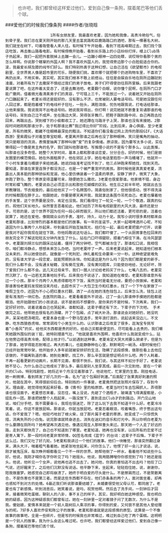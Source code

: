 > 也许吧，我们都曾经这样爱过他们，爱到自己像一条狗，摆着尾巴等他们丢个球。

###爱他们的时候我们像条狗
####作者/张晓晗

						1所有女朋友里，我最喜欢老夏，因为她和我像，高贵冷艳俗气，俗到骨子里。我们总在夏天刚开始的那几天里去富民路和巨鹿路路口的酒吧，那有一棵著名大树，我们就坐在树下，叼着吸管看人来人往。有时候下午开始看，看到下班高峰期过去，我们找个饭店吃饭，再去衡山路看电影。有时候傍晚开始看，看到长乐路上的小店纷纷打烊，楼上Club场子热起来，我们一起把外套脱掉上去蹦一会儿。一边蹦小眼神一边四处瞟，说哎呀你看那个男的怎么样啊。你说那个瞎窜的外国人啊？我不喜欢外国人的，我觉得旁边那个小白脸挺适合你的。滚，我最爱长胡及膝的纯爷们好么。我们特别热衷于这种幻想，让自己活在《欲望都市》的电视剧里，全世界男人像是超市里的可乐，随便我们挑，喜欢哪个就把哪个扔进购物车里，不喜欢了再扔出来，不用买单。其实呢，其实我们根本不敢上前搭讪，往往是自娱自乐地在厕所边蹦跶到凌晨，对着所有为了去撒尿不慎经过我们的男子放电，男子们吓得使劲往厕所里躲。后来我跟老夏说算了吧，在这杵着太变态了，还是去舞池吧。老夏翻个白眼，说你懂个屁啊，在厕所门口才能广撒网，借着微光看清美男子们的真容，宁可错上三千，不能放过一个。说着她又开始在厕所门口蹦起来了。老夏长得还是挺好的，没有那么不济，也常被别人要电话号码。可是她没跟任何人回过家，都是抱着楼下的电线杆子狂吐，一抬头，满脸泪痕，忧伤地跟我说，打电话给那谁，让他来接我。我说我背不出电话号码。她说我背得出，你打啊！说完她就不断重复背诵那谁的电话号码，背到自己泣不成声，坐在路边大哭，哭得张牙舞爪，把鞋子踹到路中间，自己再跑去捡回来，再踹出去。哭到楼下的小偷都收工了，她还蹲在马路牙子上哭，那谁也没有来接她。2那段时间她刚和那谁分手，处于和那谁比赛“我过得比你好”阶段。比到后来，身心俱疲。至少老夏是，所有的微笑，都藏不住眼睛最深处的黯淡。不知道你们看没看过网上流传的那段GIF，《大话西游》里紫霞仙子对着至尊宝眨眼，老夏离开那谁之后再也没了那种眼神。笑只是嘴角的抽动，哭只是眼泪的流淌，表情里抽离了那种叫做“爱”的复杂情绪。原谅我，因为要写太多小说，实在懒得起一个像是男主角的名字，我们就叫他那谁吧。写推理小说的不是有个那多么，以此类推，叫那谁也没多奇怪。她整个大学时间，基本上都和那谁谈恋爱，分分合合。好的时候，他们是朋友圈里的模范情侣。她在外面租房子，他在郊区上学，她在电话里抱怨一声马桶堵了，他就开一个小时车拿着马桶搋子来给她通。她说四级准考证找不到了，他三点钟跑来帮她找，找到天亮。要知道，那谁在家里连筷子都没洗过，也是一个被严重宠坏的男孩。那时候他是真真爱老夏，流露出人类本能的那种骄纵和宠溺，他心里仿佛装着一个温柔的草原，安静了狮子，微笑了大象，奔跑了野马，整个草原变得温馨可亲，随便她怎么撒欢。3老夏也很爱那谁。他家境不错，身边时常彩蝶飞舞的，老夏说自己必须显示出和那些花蝴蝶的区别。他生日之前半年吧，她就出去当家教赚钱，节衣缩食的，最后给他买了一个名牌围巾。简直俗到家了，但他很感动，恨不得洗澡的时候都围在脖子上。他跟她说，你要是哪天离开我，我就拿这条围巾吊死自己。老夏也攥着他的手发誓，这个世界要是没你，肯定也没我。我们看得吐了一轮又一轮，一个个敬酒，跟真的似的，祝他们天长地久。纵然誓言恶毒如此，他们经历了所有电视剧里的大风大浪，最终还是分手。可悲的是，这个世界不因为任何一段心碎而毁灭，所以他们都还活着，更可悲的是，活着也就算了，她还在爱他，像兢兢业业的手表，准时，持久，动力十足。我写小说时很多素材都来自老夏和那谁，比较惨烈的基本都是他们的故事。有一年的圣诞节，大家一起喝啤酒开心呢，不知道因为什么事两个人吵起来，吵到最后开始互抽耳光，扭打在一起，最后老夏把窗户打开，说要是我对不起你我现在就往下跳，你他妈敢说这句话么。我们都吓傻了，一个从厨房拿色拉回来的朋友完全不了解这短短五分钟内发生了什么，站在门口吓得腿软，顺着门框往下滑。在冷风瑟瑟中，老夏跟刘胡兰似的跟床边站着，僵持了两分钟吧，空气都被冻住了。那谁松口说，我相信你，咱们都冷静点，想想未来怎么办吧。当时老夏哼了一声。后来老夏说起来，她知道他们根本没未来的，所以她使劲抓，就像是一个死刑犯，挣扎着和生命要来一分一秒。这种绝望是难免的，没有谁大学谈一段恋爱，就能预期到永恒。你知道这是为什么吗？因为我们都是爱的新手，我们什么都不会，没有通关秘籍，没有葵花宝典，没有黄冈题库，只能使劲地给，无论好坏，除了爱我们什么都不会。这几天过母亲节，我们一圈人讨论给老妈买了什么，七嘴八舌的，老夏突然沉默了，在一边若无其事地玩手机。后来我也不说话了，我知道她在难受。老夏和那谁意外有过一个小孩。那半个月两个人焦虑得都吃不下饭，虽然当时是毫无分歧，要把小孩做掉。老夏和那谁害怕老夏妈发现她没来月经，去超市买了一大包卫生巾和红墨水，找了一个下午在家做了一堆假卫生巾，还因为不小心把红墨水打翻，洒了一点在她的浅色钱包上。后来怎么洗，钱包上还是有浅浅的一块红色。去医院的路上，老夏看着窗外不说话，过了一会儿那谁伸手摸她的脸都是眼泪。他开始跟他们的小孩说话，说不是爸妈不想要你，是你来的不是时候，下次再来，我们一定好好对你。说着说着自己也哭起来。谁都知道，这辈子哪还有下次，下辈子的下次吧。 手术做完之后，他带她去很有名的汤罐，开了个包厢，点了碗大补汤，那谁说会对她好的，她没吭声，呆呆地把汤喝完。老夏本身也是一个野马型选手，常年浪打浪的，说起话来没边儿，不文静，吃东西狼吞虎咽，常常调戏个小男生什么的。认识那谁之后改变了很多，逛淘宝专挑写着“小香风”的买，给他买东西都是贵的好的，给自己买都是便宜的，尽可能看上去贵的，我们嘲笑她跟外围似的装丫挺，她特别理直气壮，“他就是喜欢外围啊，他喜欢什么我就变成什么，站在他旁边得高贵冷艳，配得上他才行。”以前遇到这种事，老夏肯定大哭大闹要么掀桌子，但是为了那谁，她学得能忍耐难过。再大的事儿，也能静静种在心里，默默喝完一碗汤。4那时候他们已经开始常常吵架，他开始步入多年前就被安排好的生活，隐瞒了这段感情，做那些看上去他应该做的，不偏离轨道的事。她到处兼职，找工作，那么辛苦就是想证明点什么吧。两个人耗着，不再一起看更新的动画片，长期不见面，都很不快乐。我们说，与其这样不如分手好了。老夏说她不甘心，为什么自己让他成长了那么多，最后是别人坐享其成。最后一次见到他，是在一个新开的Club。特别戏剧性，她将近半个月没见着那谁了。他说他忙，忙家里的生意。刚挂电话，她一刷微博，看到转发了好几次的一条，名为“这个包厢好刺激。”后面配了张果真好刺激的照片，他就在其中，笑得很前仰后合。特别贱的一件事是，老夏竟然把这张照片保存了，存到今天。理由是，她觉得他笑起来好看，像《情书》里的柏原崇。老夏当时打车去包厢抓人，弄得那谁也很没面子。老夏想忍来着，没忍住，嘴上没说，先砸了个酒瓶子，玻璃渣飞得满屋都是，小妞乱作一团。那谁把她整个人抱起来，一路没放下，直到走出Club才扔到路边。开门见山地说，咱们分手吧，我不需要奋斗，我现在很迷茫，除了这么玩下去我不知道干什么好。老夏冷冷笑着，说，你这不是放屁嘛。那谁说，你就当放屁吧。老夏忍着眼泪，咬着嘴唇，终于憋出这句话，你不爱我了？嗯。他轻巧地划了根火柴，烧了那片属于老夏的草原。她变成了一只惊慌失措，流离失所的小白兔。说完那谁就转身进去，消失在迷幻的音乐和灯光中。所以你明白老夏为什么要蹲在厕所吗？她希望再次遇见他，像遇见陌生人那样重头来过。那天她一个人走了好远的路，走到天都快亮了，自己也不知道到了哪里。老夏知道，她再也没有家，以后所有的恋爱不过是寄人篱下。那一段时间老夏非常矫情，QQ签名改成《蓝宇》的台词：这辈子不后悔，下辈子不这么过。我们又吐了好几轮。5老夏和我讲过一个他们的故事。他们一块睡觉，那谁突然翻过身来，满头大汗，喘着粗气看着她。她紧张地坐起来，问你怎么了。他愣了好一会儿才说话，说，刚才被鬼压床，每次睁开眼都看见一个不一样的世界。她帮他倒了一杯水，看着他不知说些什么好。他说，我刚才喊你名字你听见了吗？她摇头。他说，我用胳膊噌你你感觉到了吗？她还是摇头。他说，他听见一个女声，说他再也逃不出去了。她问他，你真的害怕逃不出去吗？他叹了口气说，还好醒来了。之后他们沉默没有说话。他平静下来，坐起来，轻轻抱住她，说，谢谢你，陪我做噩梦。她感觉自己即将崩溃了。她终于明白爱的尽头是什么。不是擦肩而过，不是聚散离合，不是伤害也不是第三者。而是这些东西都不存在，他们赤条条的两个人，面对面坐着，却再也感知不到对方的处境。6最近我们听说那谁要结婚了，未婚妻很受他父母认可，都同居了。老夏也有了新感情。听到消息后，她笑着说，是吗，祝贺他啊。然后去了洗手间，一刻钟后才回来，接着微笑吃蛋糕，聊别人的八卦，事不关己的样子。其实，我好明白她这种感受。我也明白她的疑惑，因为这种疑惑我们都曾有过。她在一刻钟里一定对着镜子问了无数次，为什么不是我。傻姑娘，爱情本来就是一个前人栽树后人乘凉的事，你得到的爱，又何尝不是其他人曾经赠与的呢。7好多人喜欢乔安和陈公子的故事，老夏和那谁就是这段感情的原型。这算是一个不像故事的故事吧，全是一些碎片，但是写的时候我也非常难过，难过到自己吃了两个蛋糕。这明明是一个别人的故事，我为什么会这么难过呢。也许吧，我们都曾经这样爱过他们，爱到自己像一条狗，摆着尾巴等他们丢个球。			  		